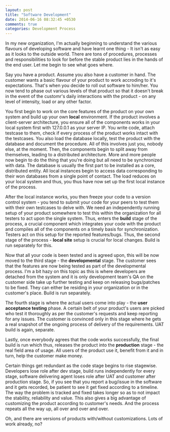 ```yaml
---
layout: post
title: "Software Development"
date: 2014-06-16 08:32:45 +0530
comments: true
categories: Development Process
---
```


In my new organization, I'm actually beginning to understand the various flavours of developing software and have learnt one thing - It isn't as easy as it looks to the outside world. There are tons of procedures, processes and responsibilities to look for before the stable product lies in the hands of the end user. Let me begin to see what goes where.

Say you have a product. Assume you also have a customer in hand. The customer wants a basic flavour of your product to work accroding to it's expectations. That's when you decide to roll out software to him/her. You now tend to phase out various levels of that product so that it doesn't break in the event of the customr's daily interactions with the product - on any level of intensity, load or any other factor.

You first begin to work on the core features of the product on your own system and build up your own **local** environment. If the product involves a client-server architecture, you ensure all of the components works in your local system first with 127.0.0.1 as your server IP. You write code, attach testcase to them, check if every process of the product works intact with the testcases.  You also load the database locally, test the product with the database and document the procedure. All of this involves just you, nobody else, at the moment. Then, the components begin to split away from themselves, leading to a distributed architecture. More and more people now begin to do the thing that you're doing but all need to be synchronized with data. The database is usually the first part to be installed as a core, distributed entity. All local instances begin to access data corresponding to their won databases from a single point of contact. The load reduces on your local system and thus, you thus have now set up the first local instance of the process.

After the local instance works, you then freeze your code to a version control system - you tend to submit your code for your peers to test them with their own testcases to delve with. We need an independently running setup of your product somewhere to test this within the organization for all testers to act upon the single system. Thus, enters the **build** stage of the process, a crucial component which integrates your code with the product and compiles all of the components on a timely basis for synchronization. Testers act on this setup for the reported features/bugs. Thus, the second stage of the process - **local site** setup is crucial for local changes. Build is run separately for this.

Now that all your code is been tested and is agreed upon, this will be now moved to the third stage - the **developmental** stage. The customer sees that the features are now being tested as part of the developmental process. I'm a bit hazy on this topic as this is where developers are detached from the system and it is only development team's QA on the customer side take up further testing and keep on releasing bugs/patches to be fixed. They can either be residing in your organization or in the customer's place. Build is run separately.

The fourth stage is where the actual users come into play - the **user acceptance testing** phase. A certain belt of your product's users are picked who test it thoroughly as per the customer's requests and keep reporting for any issues. The customer is convinced only in this stage where he gets a real snapshot of the ongoing process of delivery of the requirements. UAT build is again, separate.

Lastly, once everybody agrees that the code works successfully, the final build is run which thus, releases the product into the **production** stage - the real field area of usage. All users of the product use it, benefit from it and in turn, help the customer make money.

Certain things get redundant as the code stage begins to rise stagewise. Developers lose role after dev stage, build runs independently for every stage, software delivering agent loses role after UAT and customer after production stage. So, if you see that you report a bug/issue in the software and it gets recorded, be patient to see it get fixed according to a timeline. The way the problem is tracked and fixed takes longer so as to not impact the stability, reliability and value. This also gives a big advantage of customizing the product according to customer's needs. And the process repeats all the way up, all over and over and over.

Oh, and there are versions of products with/without customizations. Lots of work already, no?